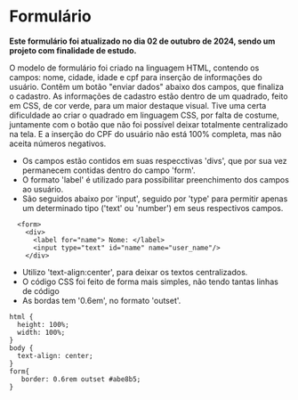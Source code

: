 # Formulário
**Este formulário foi atualizado no dia 02 de outubro de 2024, sendo um projeto com finalidade de estudo.**

O modelo de formulário foi criado na linguagem HTML, contendo os campos: nome, cidade, idade e cpf para inserção de informações do usuário. Contêm um botão "enviar dados" abaixo dos campos, que finaliza o cadastro.
As informações de cadastro estão dentro de um quadrado, feito em CSS, de cor verde, para um maior destaque visual.
Tive uma certa dificuldade ao criar o quadrado em linguagem CSS, por falta de costume, juntamente com o botão que não foi possível deixar totalmente centralizado na tela.
E a inserção do CPF do usuário não está 100% completa, mas não aceita números negativos.

*  Os campos estão contidos em suas respecctivas 'divs', que por sua vez permanecem contidas dentro do campo 'form'.
*  O formato 'label' é utilizado para possibilitar preenchimento dos campos ao usuário.
*  São seguidos abaixo por 'input', seguido por 'type' para permitir apenas um determinado tipo ('text' ou 'number') em seus respectivos campos.

~~~ Código HTML:
  <form>
    <div>
      <label for="name"> Nome: </label>
      <input type="text" id="name" name="user_name"/> 
    </div>
~~~

*  Utilizo 'text-align:center', para deixar os textos centralizados.  
*  O código CSS foi feito de forma mais simples, não tendo tantas linhas de código
*  As bordas tem '0.6em', no formato 'outset'.

~~~ Código CSS:
html {
  height: 100%;
  width: 100%;
}
body {
  text-align: center;
}
form{
   border: 0.6rem outset #abe8b5;
}
~~~
